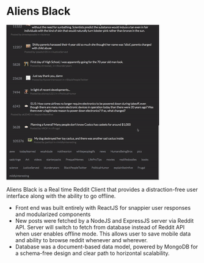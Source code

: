 # Aliens Black
![demo](eDiW3k.gif)

Aliens Black is a Real time Reddit Client that provides a distraction-free user interface along with the ability to go offline. 


- Front end was built entirely with ReactJS for snappier user responses and modularized components
- New posts were fetched by a NodeJS and ExpressJS server via Reddit API. Server will switch to fetch from database instead of Reddit API when user enables offline mode. This allows user to save mobile data and ability to browse reddit whenever and wherever.
- Database was a document-based data model, powered by MongoDB for a schema-free design and clear path to horizontal scalability.

